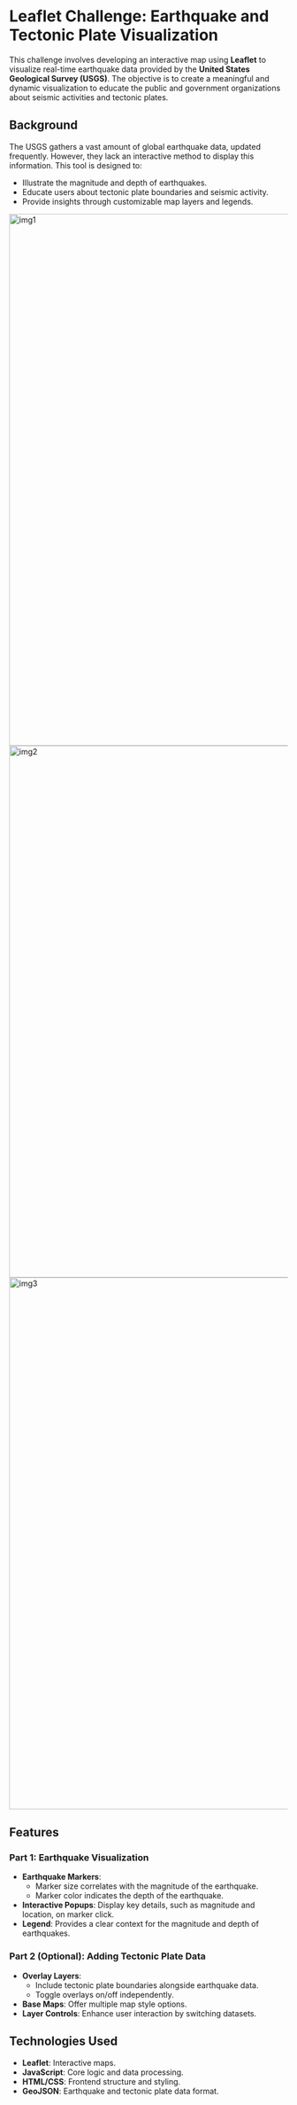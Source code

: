 # Leaflet Challenge: Earthquake and Tectonic Plate Visualization

This challenge involves developing an interactive map using **Leaflet** to visualize real-time earthquake data provided by the **United States Geological Survey (USGS)**. The objective is to create a meaningful and dynamic visualization to educate the public and government organizations about seismic activities and tectonic plates.

## Background

The USGS gathers a vast amount of global earthquake data, updated frequently. However, they lack an interactive method to display this information. This tool is designed to:
- Illustrate the magnitude and depth of earthquakes.
- Educate users about tectonic plate boundaries and seismic activity.
- Provide insights through customizable map layers and legends.

<img width="960" alt="img1" src="https://github.com/user-attachments/assets/9b98d4e2-c039-43d6-8a7d-b9da7536f2dd" />
<img width="960" alt="img2" src="https://github.com/user-attachments/assets/5034f775-77fe-48bb-94d5-ecce037211f3" />
<img width="960" alt="img3" src="https://github.com/user-attachments/assets/25460261-b233-4fcf-9723-5ba41a42533e" />


## Features

### Part 1: Earthquake Visualization
- **Earthquake Markers**:
  - Marker size correlates with the magnitude of the earthquake.
  - Marker color indicates the depth of the earthquake.
- **Interactive Popups**: Display key details, such as magnitude and location, on marker click.
- **Legend**: Provides a clear context for the magnitude and depth of earthquakes.

### Part 2 (Optional): Adding Tectonic Plate Data
- **Overlay Layers**:
  - Include tectonic plate boundaries alongside earthquake data.
  - Toggle overlays on/off independently.
- **Base Maps**: Offer multiple map style options.
- **Layer Controls**: Enhance user interaction by switching datasets.

## Technologies Used

- **Leaflet**: Interactive maps.
- **JavaScript**: Core logic and data processing.
- **HTML/CSS**: Frontend structure and styling.
- **GeoJSON**: Earthquake and tectonic plate data format.


